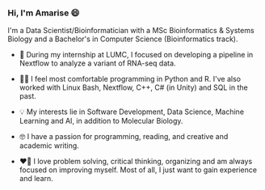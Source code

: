 ### Hi, I'm Amarise 😄

I'm a Data Scientist/Bioinformatician with a MSc Bioinformatics & Systems Biology and a Bachelor's in Computer Science (Bioinformatics track).

- :dna: During my internship at LUMC, I focused on developing a pipeline in Nextflow to analyze a variant of RNA-seq data.

- :technologist: I feel most comfortable programming in Python and R. I've also worked with Linux Bash, Nextflow, C++, C# (in Unity) and SQL in the past.

- :bulb: My interests lie in Software Development, Data Science, Machine Learning and AI, in addition to Molecular Biology.
  
- 🤓 I have a passion for programming, reading, and creative and academic writing.
  
- :heart_on_fire: I love problem solving, critical thinking, organizing and am always focused on improving myself. Most of all, I just want to gain experience and learn.



<!--
**amarisesilie/amarisesilie** is a ✨ _special_ ✨ repository because its `README.md` (this file) appears on your GitHub profile.

[![Amarise Silié's GitHub stats](https://github-readme-stats.vercel.app/api?username=amarisesilie)](https://github.com/anuraghazra/github-readme-stats)

Here are some ideas to get you started:

- 🔭 I’m currently working on ...
- 🌱 I’m currently learning ...
- 👯 I’m looking to collaborate on ...
- 🤔 I’m looking for help with ...
- 💬 Ask me about ...
- 
- 😄 Pronouns: ...
- ⚡ Fun fact: ...
-->
